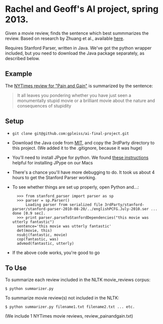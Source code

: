 Rachel and Geoff's AI project, spring 2013.
===========================================

Given a movie review, finds the sentence which best summmarizes the review. Based on research by Zhuang et al., available [here](http://research.microsoft.com/en-us/um/people/leizhang/Paper/cikm06_movie.pdf).

Requires Stanford Parser, written in Java. We've got the python wrapper included, but you need to download the Java package separately, as described below. 

Example
-------
The [NYTimes review for "Pain and Gain"](http://movies.nytimes.com/2013/04/26/movies/michael-bays-pain-gain-with-mark-wahlberg.html?_r=0) is summarized by the sentence:

> It all leaves you pondering whether you have just seen a monumentally stupid movie or a brilliant movie about the nature and consequences of stupidity

Setup
-----
* ``git clone git@github.com:gpleiss/ai-final-project.git``
* Download the Java code from [MIT](http://projects.csail.mit.edu/spatial/Stanford_Parser), and copy the 3rdParty directory to this project. (We added it to the .gitignore, because it was huge)
* You'll need to install JPype for python. We found [these instructions](http://blog.y3xz.com/blog/2011/04/29/installing-jpype-on-mac-os-x/) helpful for installing JPype on our Macs
* There's a chance you'll have more debugging to do. It took us about 4 hours to get the Stanford Parser working.
* To see whether things are set up properly, open Python and...:

        >>> from stanford_parser import parser as sp
        >>> parser = sp.Parser()
            Loading parser from serialized file 3rdParty/stanford-parser/stanford-parser-2010-08-20/../englishPCFG.July-2010.ser ... done [0.9 sec].
        >>> print parser.parseToStanfordDependencies("this movie was utterly fantastic")
        sentence='this movie was utterly fantastic'
        det(movie, this)
        nsubj(fantastic, movie)
        cop(fantastic, was)
        advmod(fantastic, utterly)

* If the above code works, you're good to go

To Use
------
To summarize each review included in the NLTK movie_reviews corpus:
    
    $ python summarizer.py

To summarize movie review(s) not included in the NLTK:
    
    $ python summarizer.py filename1.txt filename2.txt ... etc.
(We include 1 NYTimes movie reviews, review_painandgain.txt)
